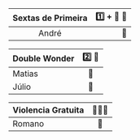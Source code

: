 | Sextas de Primeira    |:one: + :anger: :gun:   |  
|:--------:|---:|                            
| André               |:medal_sports:| 

| Double Wonder | :two: :gun: |
|:--|:--------:     |
|  Matias| :medal_sports:|
|  Júlio| :medal_sports:|

| Violencia Gratuita | :fist_right::frowning_man: |
|:--|:--------:     |
|  Romano| :medal_sports:|